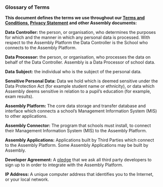 ### Glossary of Terms

__This document defines the terms we use throughout our [Terms and Conditions](https://assembly.education/terms), [Privacy Statement](https://assembly.education/privacy) and other Assembly documents:__

__Data Controller:__ the person, or organisation, who determines the purposes for which and the manner in which any personal data is processed.  With respect to the Assembly Platform the Data Controller is the School who connects to the Assembly Platform.

__Data Processor:__  the person, or organisation, who processes the data on behalf of the Data Controller.  Assembly is a Data Processor of school data.

__Data Subject:__ the individual who is the subject of the personal data.

__Sensitive Personal Data:__ Data we hold which is deemed sensitive under the Data Protection Act (for example student name or ethnicity), or data which Assembly deems sensitive in relation to a pupil’s education (for example, exam results).

__Assembly Platform:__ The core data storage and transfer database and interface which connects a school’s Management Information System (MIS) to other applications.

__Assembly Connector:__ The program that schools must install, to connect their Management Information System (MIS) to the Assembly Platform.

__Assembly Applications:__ Applications built by Third Parties which connect to the Assembly Platform.  Some Assembly Applications may be built by Assembly.

__Developer Agreement:__ A [pledge](https://assembly.education/developer-agreement) that we ask all third party developers to sign up to in order to integrate with the Assembly Platform.

__IP Address:__ A unique computer address that identifies you to the Internet, or your local network.

